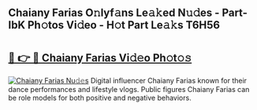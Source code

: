 ## Chaiany Farias O𝚗lyf𝚊ns Le𝚊𝚔ed N𝚞𝚍es - Part-IbK Ph𝚘tos Vi𝚍eo - H𝚘t Part Le𝚊𝚔s T6H56

# <h2><a href="http://hf08hgi.feru.top/?c=Chaiany+Farias">🔗 👉 🔴 Chaiany Farias Vi𝚍𝚎o Ph𝚘t𝚘𝚜</a></h2>

[![Chaiany Farias Nu𝚍𝚎s](https://i.imgur.com/0TWrTi3.gif)](http://hf08hgi.feru.top/?c=Chaiany+Farias)
Digital influencer Chaiany Farias known for their dance performances and lifestyle vlogs. Public figures Chaiany Farias can be role models for both positive and negative behaviors. 

